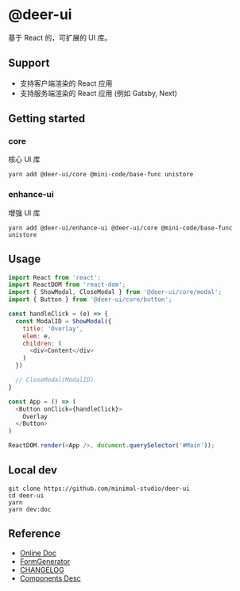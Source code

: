 # @deer-ui

基于 React 的，可扩展的 UI 库。

## Support

- 支持客户端渲染的 React 应用
- 支持服务端渲染的 React 应用 (例如 Gatsby, Next)

## Getting started

### core

核心 UI 库

```shell
yarn add @deer-ui/core @mini-code/base-func unistore
```

### enhance-ui

增强 UI 库

```shell
yarn add @deer-ui/enhance-ui @deer-ui/core @mini-code/base-func unistore
```

## Usage

```js
import React from 'react';
import ReactDOM from 'react-dom';
import { ShowModal, CloseModal } from '@deer-ui/core/modal';
import { Button } from '@deer-ui/core/button';

const handleClick = (e) => {
  const ModalID = ShowModal({
    title: 'Overlay',
    elem: e,
    children: (
      <div>Content</div>
    )
  })

  // CloseModal(ModalID)
}

const App = () => (
  <Button onClick={handleClick}>
    Overlay
  </Button>
)

ReactDOM.render(<App />, document.querySelector('#Main'));
```

## Local dev

```shell
git clone https://github.com/minimal-studio/deer-ui
cd deer-ui
yarn
yarn dev:doc
```

## Reference

- [Online Doc](https://ui.thinkmore.xyz/)
- [FormGenerator](https://ui.thinkmore.xyz/#/G-Desc)
- [CHANGELOG](./CHANGELOG.md)
- [Components Desc](./docs/components.md)

